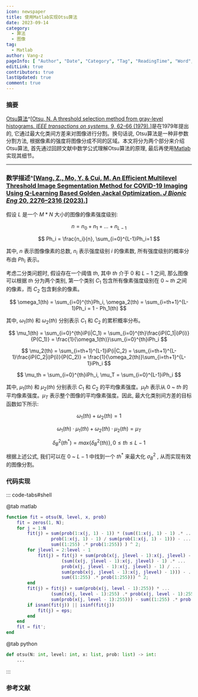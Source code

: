 ```yaml
---
icon: newspaper
title: 使用Matlab实现Otsu算法
date: 2023-09-14
category:
  - 算法
  - 图像
tag:
  - Matlab
author: Vang-z
pageInfo: [ "Author", "Date", "Category", "Tag", "ReadingTime", "Word", "PageView" ]
editLink: true
contributors: true
lastUpdated: true
comment: true
---
```


### 摘要

[Otsu算法](https://cw.fel.cvut.cz/b201/_media/courses/a6m33bio/otsu.pdf)^[[Otsu, N. A threshold selection method from gray-level histograms. *IEEE transactions on systems*, 9, 62-66 (1979).](https://cw.fel.cvut.cz/b201/_media/courses/a6m33bio/otsu.pdf)]是在1979年提出的, 它通过最大化类间方差来对图像进行分割。换句话说, <a>Otsu算法</a>是一种非参数分割方法, 根据像素的强度将图像分成不同的区域。本文将分为两个部分来介绍<a>Otsu算法</a>, 首先通过回顾文献中数学公式理解<a>Otsu算法</a>的原理, 最后再使用[Matlab](https://matlab.mathworks.com)实现其细节。

<!-- more -->

---

### 数学描述^[[Wang, Z., Mo, Y. & Cui, M. An Efficient Multilevel Threshold Image Segmentation Method for COVID-19 Imaging Using Q-Learning Based Golden Jackal Optimization. *J Bionic Eng* 20, 2276–2316 (2023).](https://doi.org/10.1007/s42235-023-00391-5)]

假设 $L$ 是一个 $M*N$ 大小的图像的像素强度级别:

$$
n = n_0 + n_1 + ... + n_{L-1}
$$

$$
Ph_i = \frac{n_i}{n}, \sum_{i=0}^{L-1}Ph_i=1
$$

其中, $n$ 表示图像像素的总数, $n_i$ 表示强度级别 $i$ 的像素数, 所有强度级别的概率分布由 $Ph_i$ 表示。

考虑二分类问题时, 假设存在一个阈值 $th$, 其中 $th$ 介于 $0$ 和 $L-1$ 之间, 那么图像可以根据 $th$ 分为两个类别, 第一个类别 $C_1$ 包含所有像素强度级别在 $0$ ~ $th$ 之间的像素，而 $C_2$ 包含剩余的像素。

$$
\omega_1(th) = \sum_{i=0}^{th}Ph_i, \omega_2(th) = \sum_{i=th+1}^{L-1}Ph_i = 1 - Ph_1(th)
$$

其中, $\omega_1(th)$ 和 $\omega_2(th)$ 分别表示 $C_1$ 和 $C_2$ 的累积概率分布。

$$
\mu_1(th) = \sum_{i=0}^{th}iP(i|C_1) = \sum_{i=0}^{th}\frac{iP(C_1|i)P(i)}{P(C_1)} = \frac{1}{\omega_1(th)}\sum_{i=0}^{th}iPh_i
$$

$$
\mu_2(th) = \sum_{i=th+1}^{L-1}iP(i|C_2) = \sum_{i=th+1}^{L-1}\frac{iP(C_2|i)P(i)}{P(C_2)} = \frac{1}{\omega_2(th)}\sum_{i=th+1}^{L-1}iPh_i
$$

$$
\mu_th = \sum_{i=0}^{th}iPh_i, \mu_T = \sum_{i=0}^{L-1}iPh_i
$$

其中, $\mu_1(th)$ 和 $\mu_2(th)$ 分别表示 $C_1$ 和 $C_2$ 的平均像素强度。$\mu_th$ 表示从 $0$ ~ $th$ 的平均像素强度。$\mu_T$ 表示整个图像的平均像素强度。因此, 最大化类别间方差的目标函数如下所示:

$$
\omega_1(th) + \omega_2(th) = 1
$$

$$
\omega_1(th) \cdot \mu_1(th) + \omega_2(th) \cdot \mu_2(th) = \mu_T
$$

$$
\delta_B^2(th^*) = max\{\delta_B^2(th)\}, 0 \leq th \leq L-1
$$

根据上述公式, 我们可以在 $0$ ~ $L-1$ 中找到一个 $th^*$ 来最大化 $σ_B^2$ , 从而实现有效的图像分割。

### 代码实现

::: code-tabs#shell

@tab matlab

```matlab
function fit = otsu(N, level, x, prob)
    fit = zeros(1, N);
    for j = 1:N
        fit(j) = sum(prob(1:x(j, 1) - 1)) * (sum((1:x(j, 1) - 1) .* ... 
                 prob(1:x(j, 1) - 1) / sum(prob(1:x(j, 1) - 1))) - ...
                 sum((1:255) .* prob(1:255)) ) ^ 2;
        for jlevel = 2:level - 1
            fit(j) = fit(j) + sum(prob(x(j, jlevel - 1):x(j, jlevel) - 1)) * ...
                     (sum((x(j, jlevel - 1):x(j, jlevel) - 1) .* ...
                     prob(x(j, jlevel - 1):x(j, jlevel) - 1) / ...
                     sum(prob(x(j, jlevel - 1):x(j, jlevel) - 1))) - ...
                     sum((1:255) .* prob(1:255))) ^ 2;
        end
        fit(j) = fit(j) + sum(prob(x(j, level - 1):255)) * ...
                 (sum((x(j, level - 1):255) .* prob(x(j, level - 1):255) / ...
                 sum(prob(x(j, level - 1):255))) - sum((1:255) .* prob(1:255))) ^ 2;
        if isnan(fit(j)) || isinf(fit(j))
            fit(j) = eps;
        end
    end
    fit = fit';
end
```

@tab python

```python
def otsu(N: int, level: int, x: list, prob: list) -> int:
    ...
```

:::

### 参考文献
